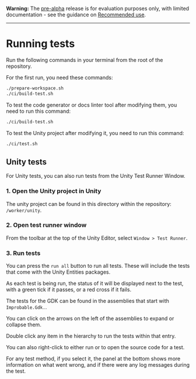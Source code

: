 **Warning:** The [pre-alpha](https://docs.improbable.io/reference/latest/shared/release-policy#maturity-stages) release is for evaluation purposes only, with limited documentation - see the guidance on [Recommended use](../../../README.md#recommended-use).

-----

# Running tests

Run the following commands in your terminal from the root of the repository.

For the first run, you need these commands:

```bash
./prepare-workspace.sh
./ci/build-test.sh
```

To test the code generator or docs linter tool after modifying them, you need to run this command:

```bash
./ci/build-test.sh
```

To test the Unity project after modifying it, you need to run this command:

```bash
./ci/test.sh
```

## Unity tests

For Unity tests, you can also run tests from the Unity Test Runner Window.

### 1. Open the Unity project in Unity 

The unity project can be found in this directory within the repository: `/worker/unity`.

### 2. Open test runner window

From the toolbar at the top of the Unity Editor, select `Window > Test Runner`.

### 3. Run tests

You can press the `run all` button to run all tests. These will include the
 tests that come with the Unity Entities packages.

As each test is being run, the status of it will be displayed next to the test,
 with a green tick if it passes, or a red cross if it fails.

The tests for the GDK can be found in the assemblies that start with
 `Improbable.Gdk.`.

You can click on the arrows on the left of the assemblies to expand or collapse
 them.

Double click any item in the hierarchy to run the tests within that entry.

You can also right-click to either run or to open the source code for a test.

For any test method, if you select it, the panel at the bottom shows more
 information on what went wrong, and if there were any log messages during
 the test.